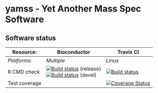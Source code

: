# yamss - Yet Another Mass Spec Software


## Software status

| Resource:     | Bioconductor        | Travis CI     |
| ------------- | ------------------- | ------------- |
| _Platforms:_  | _Multiple_          | _Linux_       |
| R CMD check   | <a href="http://bioconductor.org/checkResults/release/bioc-LATEST/yamss/"><img border="0" src="http://bioconductor.org/shields/build/release/bioc/yamss.svg" alt="Build status"></a> (release)</br><a href="http://bioconductor.org/checkResults/devel/bioc-LATEST/yamss/"><img border="0" src="http://bioconductor.org/shields/build/devel/bioc/yamss.svg" alt="Build status"></a> (devel) | <a href="https://travis-ci.org/kasperdanielhansen/yamss"><img src="https://travis-ci.org/kasperdanielhansen/yamss.svg" alt="Build status"></a> |
| Test coverage |                     | <a href="https://codecov.io/github/hansenlab/yamss?branch=master"><img src="https://codecov.io/github/hansenlab/yamss/coverage.svg?branch=master" alt="Coverage Status"/></a>   |                  |



